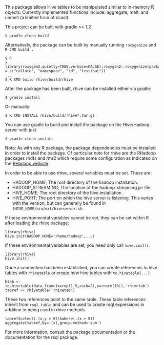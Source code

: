 This package allows Hive tables to be manipulated similar to in-memory R objects.  Currently implemented functions include: aggregate, melt, and unmelt (a limited form of dcast).

This project can be built with gradle >= 1.2

    $ gradle clean build

Alternatively, the package can be built by manually running `roxygenize` and `R CMD build .`

    $ R
    > library(roxygen2,quietly=TRUE,verbose=FALSE);roxygen2::roxygenize(package.dir='rhive/pkg',roxygen.dir='rhive/build/rhive',roclets = c("collate", "namespace", "rd", "testthat"))
    ...
    $ R CMD build rhive/build/rhive

After the package has been built, rhive can be installed either via gradle:

    $ gradle install

Or manually:

    $ R CMD INSTALL rhive/build/rhive*.tar.gz

You can use gradle to build and install the package on the Hive/Hadoop server with just

    $ gradle clean install


Note:  As with any R package, the package dependencies must be installed in order to install the package.  Of particular note for rhive are the RHadoop packages rhdfs and rmr2 which require some configuration as indicated on the [RHadoop website](https://github.com/RevolutionAnalytics/RHadoop).


In order to be able to use rhive, several variables must be set.  These are:

  * HADOOP_HOME; The root directory of the hadoop installation.
  * HADOOP_STREAMING; The location of the hadoop-streaming jar file.
  * HIVE_HOME;  The root directory of the hive installation.
  * HIVE_PORT;  The port on which the hive server is listening.  This varies with the version, but can generally be found in `$HIVE_HOME/bin/ext/hiveserver.sh`.

If these environmental variables cannot be set, they can be set within R after loading the rhive package:

    library(rhive)
    hive.init(HADOOP_HOME='/home/hadoop',...)

If these environmental variables are set, you need only call `hive.init()`.

    library(rhive)
    hive.init()

Once a connection has been established, you can create references to hive tables with `rhivetable` or create new hive tables with `to.hivetable(...)`

    htab <- to.hivetable(data.frame(x=rep(1:5,each=2),y=rnorm(10)),'rhivetab')
    tabref <- rhivetable('rhivetab')

These two references point to the same table.  These table references inherit from `rsql_table` and can be used to create rsql expressions in addition to being used in rhive methods.

    tabref$select(.(x,y > 0))$where(.(x > 5))
    aggregate(tabref,by=.(x),group.method='sum')

For more information, consult the package documentation or the documentation for the rsql package.
